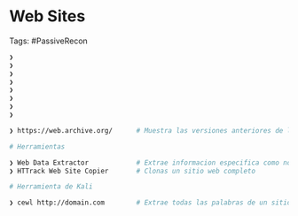 # Web Sites 

Tags: #PassiveRecon 

```bash 
❯ 
❯ 
❯ 
❯ 
❯ 
❯ 
❯ 
❯ 
```

```bash 
❯ https://web.archive.org/      # Muestra las versiones anteriores de las paginas de las empresas (Wayback Machine)
```

```bash 
# Herramientas  

❯ Web Data Extractor            # Extrae informacion especifica como nombres, correos, telefonos de un sitio web 
❯ HTTrack Web Site Copier       # Clonas un sitio web completo 
```

```bash 
# Herramienta de Kali 

❯ cewl http://domain.com        # Extrae todas las palabras de un sitio web y las agrega a un diccionario
```